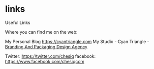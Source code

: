 # links
Useful Links

Where you can find me on the web:

My Personal Blog https://cyantriangle.com
My Studio - Cyan Triangle - <a title="Branding And Packaging Design Agency" href="https://cyantriangle.com">Branding And Packaging Design Agency</a>

Twitter: https://twitter.com/chesiq
facebook: https://www.facebook.com/chesiqcom

